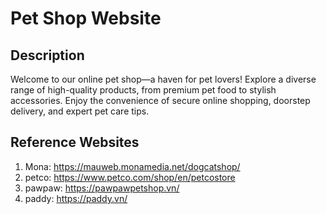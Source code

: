 # Pet Shop Website

## Description

Welcome to our online pet shop—a haven for pet lovers! Explore a diverse range of high-quality products, from premium pet food to stylish accessories. Enjoy the convenience of secure online shopping, doorstep delivery, and expert pet care tips.

## Reference Websites

1. Mona: https://mauweb.monamedia.net/dogcatshop/
2. petco: https://www.petco.com/shop/en/petcostore
3. pawpaw: https://pawpawpetshop.vn/
4. paddy: https://paddy.vn/
